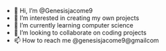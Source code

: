 - 👋 Hi, I’m @Genesisjacome9
- 👀 I’m interested in creating my own projects
- 🌱 I’m currently learning computer science
- 💞️ I’m looking to collaborate on coding projects
- 📫 How to reach me @genesisjacome9@gmailcom

<!---
Genesisjacome9/Genesisjacome9 is a ✨ special ✨ repository because its `README.md` (this file) appears on your GitHub profile.
You can click the Preview link to take a look at your changes.
--->
